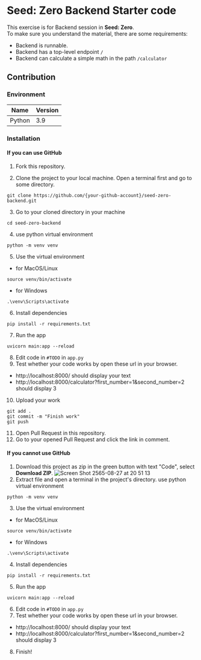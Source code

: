 # Seed: Zero Backend Starter code
This exercise is for Backend session in **Seed: Zero**.   
To make sure you understand the material, there are some requirements:
- Backend is runnable.
- Backend has a top-level endpoint `/`
- Backend can calculate a simple math in the path `/calculator`

## Contribution
### Environment
| Name | Version |
|------|---------|
| Python | 3.9 |

### Installation
#### If you can use GitHub
1. Fork this repository.

2. Clone the project to your local machine. Open a terminal first and go to some directory.
```
git clone https://github.com/{your-github-account}/seed-zero-backend.git
```
3. Go to your cloned directory in your machine
```
cd seed-zero-backend
```
4. use python virtual environment
```
python -m venv venv
```
5. Use the virtual environment
- for MacOS/Linux
```
source venv/bin/activate
```
- for Windows
```
.\venv\Scripts\activate
```
6. Install dependencies
```
pip install -r requirements.txt
```
7. Run the app
```
uvicorn main:app --reload
```
8. Edit code in `#TODO` in `app.py`
9. Test whether your code works by open these url in your browser.
- http://localhost:8000/ should display your text
- http://localhost:8000/calculator?first_number=1&second_number=2 should display 3
10. Upload your work
```
git add .
git commit -m "Finish work"
git push
```
11. Open Pull Request in this repository.
12. Go to your opened Pull Request and click the link in comment.

#### If you cannot use GitHub
1. Download this project as zip in the green button with text "Code", select **Download ZIP**.
![Screen Shot 2565-08-27 at 20 51 13](https://user-images.githubusercontent.com/63687258/187033193-ad69b346-cc9e-4fb5-b1fa-b124a72fbcfd.png)
2. Extract file and open a terminal in the project's directory.
use python virtual environment
```
python -m venv venv
```
3. Use the virtual environment
- for MacOS/Linux
```
source venv/bin/activate
```
- for Windows
```
.\venv\Scripts\activate
```
4. Install dependencies
```
pip install -r requirements.txt
```
5. Run the app
```
uvicorn main:app --reload
```
6. Edit code in `#TODO` in `app.py`
7. Test whether your code works by open these url in your browser.
- http://localhost:8000/ should display your text
- http://localhost:8000/calculator?first_number=1&second_number=2 should display 3
8. Finish!
